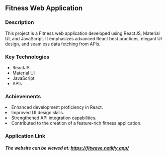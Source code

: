 <h2>Fitness Web Application</h2>
<h3>Description</h3>
<p>This project is a Fitness web application developed using ReactJS, Material UI, and JavaScript. It emphasizes advanced React best practices, elegant UI design, and seamless data fetching from APIs.</p>

<h3>Key Technologies</h3>
<ul>
<li>ReactJS</li>
<li>Material UI</li>
<li>JavaScript</li>
<li>APIs</li>
</ul>

<h3>Achievements</h3>
<li>Enhanced development proficiency in React.</li>
<li>Improved UI design skills.</li>
<li>Strengthened API integration capabilities.</li>
<li>Contributed to the creation of a feature-rich fitness application.</li>
  
<h3>Application Link</h3>
<h5>The website can be viewed at: <a href="https://fitwave.netlify.app/" target="_blank">https://fitwave.netlify.app/</a></h5>
